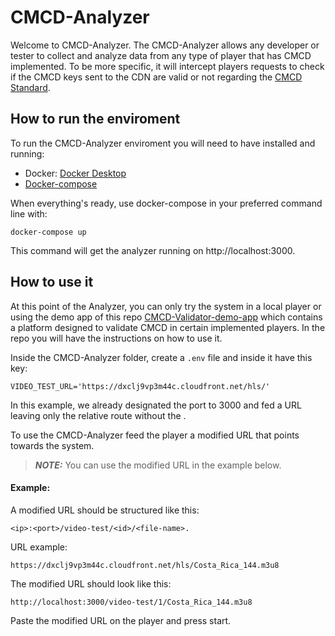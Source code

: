 # CMCD-Analyzer
Welcome to CMCD-Analyzer. 
The CMCD-Analyzer allows any developer or tester to collect and analyze data from any type of player that has CMCD implemented. To be more specific, it will intercept players requests to check if the CMCD keys sent to the CDN are valid or not regarding the [CMCD Standard](https://cdn.cta.tech/cta/media/media/resources/standards/pdfs/cta-5004-final.pdf).
## How to run the enviroment
To run the CMCD-Analyzer enviroment you will need to have installed and running:
 - Docker: [Docker Desktop](https://www.docker.com/products/docker-desktop/)
 - [Docker-compose](https://docs.docker.com/compose/install/)
 
When everything's ready, use docker-compose in your preferred command line with:
````
docker-compose up
````
This command will get the analyzer running on http://localhost:3000.
## How to use it
At this point of the Analyzer, you can only try the system in a local player or using the demo app of this repo [CMCD-Validator-demo-app](https://github.com/montevideo-tech/cmcd-validator/tree/develop/packages/cmcd-validator-demo-app) which contains a platform designed to validate CMCD in certain implemented players.
In the repo you will have the instructions on how to use it.

Inside the CMCD-Analyzer folder, create a `.env` file and inside it have this key:
````
VIDEO_TEST_URL='https://dxclj9vp3m44c.cloudfront.net/hls/'
````
In this example, we already designated the port to 3000 and fed a URL leaving only the relative route without the <file-name>.

To use the CMCD-Analyzer  feed the player a modified URL that points towards the system.
> **_NOTE:_** You can use the modified URL in the example below.
#### Example:
A modified URL should be structured like this:
````
<ip>:<port>/video-test/<id>/<file-name>.
````
URL example:
````
https://dxclj9vp3m44c.cloudfront.net/hls/Costa_Rica_144.m3u8
````
The modified URL should look like this:
````
http://localhost:3000/video-test/1/Costa_Rica_144.m3u8
````
Paste the modified URL on the player and press start.